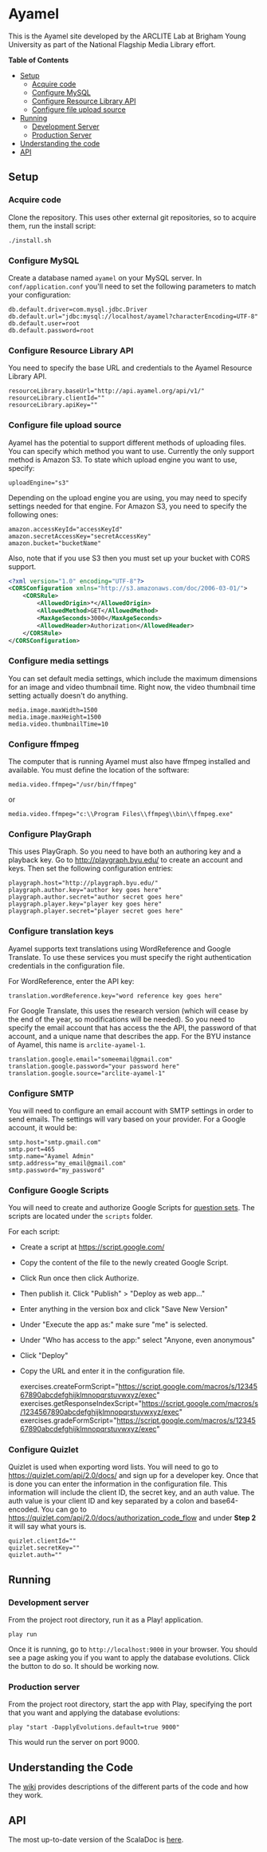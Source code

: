 # Ayamel

This is the Ayamel site developed by the ARCLITE Lab at Brigham Young University as part of the National Flagship Media Library effort.

**Table of Contents**
 - <a href="#setup">Setup</a>
    - <a href="#acquire-code">Acquire code</a>
    - <a href="#configure-mysql">Configure MySQL</a>
    - <a href="#configure-resource-library-api">Configure Resource Library API</a>
    - <a href="#configure-file-upload-source">Configure file upload source</a>
 - <a href="#running">Running</a>
    - <a href="#development-server">Development Server</a>
    - <a href="#production-server">Production Server</a>
 - <a href="#understanding-the-code">Understanding the code</a>
 - <a href="#api">API</a>

## Setup

### Acquire code

Clone the repository. This uses other external git repositories, so to acquire them, run the install script:

    ./install.sh
    
### Configure MySQL

Create a database named `ayamel` on your MySQL server. In `conf/application.conf` you'll need to set the following parameters to match your configuration:

    db.default.driver=com.mysql.jdbc.Driver
    db.default.url="jdbc:mysql://localhost/ayamel?characterEncoding=UTF-8"
    db.default.user=root
    db.default.password=root
    
### Configure Resource Library API

You need to specify the base URL and credentials to the Ayamel Resource Library API.

    resourceLibrary.baseUrl="http://api.ayamel.org/api/v1/"
    resourceLibrary.clientId=""
    resourceLibrary.apiKey=""
    
### Configure file upload source

Ayamel has the potential to support different methods of uploading files. You can specify which method you want to use. Currently the only support method is Amazon S3. To state which upload engine you want to use, specify:

    uploadEngine="s3"
    
Depending on the upload engine you are using, you may need to specify settings needed for that engine. For Amazon S3, you need to specify the following ones:

    amazon.accessKeyId="accessKeyId"
    amazon.secretAccessKey="secretAccessKey"
    amazon.bucket="bucketName"

Also, note that if you use S3 then you must set up your bucket with CORS support.
```xml
<?xml version="1.0" encoding="UTF-8"?>
<CORSConfiguration xmlns="http://s3.amazonaws.com/doc/2006-03-01/">
    <CORSRule>
        <AllowedOrigin>*</AllowedOrigin>
        <AllowedMethod>GET</AllowedMethod>
        <MaxAgeSeconds>3000</MaxAgeSeconds>
        <AllowedHeader>Authorization</AllowedHeader>
    </CORSRule>
</CORSConfiguration>
```

### Configure media settings

You can set default media settings, which include the maximum dimensions for an image and video thumbnail time. Right now, the video thumbnail time setting actually doesn't do anything.

    media.image.maxWidth=1500
    media.image.maxHeight=1500
    media.video.thumbnailTime=10

### Configure ffmpeg

The computer that is running Ayamel must also have ffmpeg installed and available. You must define the location of the
software:

    media.video.ffmpeg="/usr/bin/ffmpeg"

or

    media.video.ffmpeg="c:\\Program Files\\ffmpeg\\bin\\ffmpeg.exe"

### Configure PlayGraph

This uses PlayGraph. So you need to have both an authoring key and a playback key. Go to http://playgraph.byu.edu/ to create an account and keys. Then set the following configuration entries:

    playgraph.host="http://playgraph.byu.edu/"
    playgraph.author.key="author key goes here"
    playgraph.author.secret="author secret goes here"
    playgraph.player.key="player key goes here"
    playgraph.player.secret="player secret goes here"

### Configure translation keys

Ayamel supports text translations using WordReference and Google Translate. To use these services you must specify the
right authentication credentials in the configuration file.

For WordReference, enter the API key:

    translation.wordReference.key="word reference key goes here"

For Google Translate, this uses the research version (which will cease by the end of the year, so modifications will be
needed). So you need to specify the email account that has access the the API, the password of that account, and a
unique name that describes the app. For the BYU instance of Ayamel, this name is `arclite-ayamel-1`.

    translation.google.email="someemail@gmail.com"
    translation.google.password="your password here"
    translation.google.source="arclite-ayamel-1"

### Configure SMTP

You will need to configure an email account with SMTP settings in order to send emails. The settings will vary based on your provider. For a Google account, it would be:

    smtp.host="smtp.gmail.com"
    smtp.port=465
    smtp.name="Ayamel Admin"
    smtp.address="my_email@gmail.com"
    smtp.password="my_password"

### Configure Google Scripts

You will need to create and authorize Google Scripts for [question sets](https://github.com/BYU-ARCLITE/Ayamel-Examples/wiki/Question%20Sets). The scripts are located under the `scripts` folder.

For each script:
 * Create a script at https://script.google.com/
 * Copy the content of the file to the newly created Google Script.
 * Click Run once then click Authorize.
 * Then publish it. Click "Publish" > "Deploy as web app..."
 * Enter anything in the version box and click "Save New Version"
 * Under "Execute the app as:" make sure "me" is selected.
 * Under "Who has access to the app:" select "Anyone, even anonymous"
 * Click "Deploy"
 * Copy the URL and enter it in the configuration file.

    exercises.createFormScript="https://script.google.com/macros/s/1234567890abcdefghijklmnopqrstuvwxyz/exec"
    exercises.getResponseIndexScript="https://script.google.com/macros/s/1234567890abcdefghijklmnopqrstuvwxyz/exec"
    exercises.gradeFormScript="https://script.google.com/macros/s/1234567890abcdefghijklmnopqrstuvwxyz/exec"

### Configure Quizlet

Quizlet is used when exporting word lists. You will need to go to https://quizlet.com/api/2.0/docs/ and sign up for a developer key.
Once that is done you can enter the information in the configuration file. This information will include the client ID, the secret key, and an auth value.
The auth value is your client ID and key separated by a colon and base64-encoded. You can go to https://quizlet.com/api/2.0/docs/authorization_code_flow and under **Step 2** it will say what yours is.

    quizlet.clientId=""
    quizlet.secretKey=""
    quizlet.auth=""

## Running

### Development server
From the project root directory, run it as a Play! application.

    play run
    
Once it is running, go to `http://localhost:9000` in your browser. You should see a page asking you if you want to apply the database evolutions. Click the button to do so. It should be working now.

### Production server
From the project root directory, start the app with Play, specifying the port that you want and applying the database evolutions:

    play "start -DapplyEvolutions.default=true 9000"
    
This would run the server on port 9000.

## Understanding the Code

The [wiki](https://github.com/BYU-ARCLITE/Ayamel-Examples/wiki) provides descriptions of the different parts of the code and how they work.

## API

The most up-to-date version of the ScalaDoc is <a href="http://sartre3.byu.edu/ayamel/api">here</a>.
